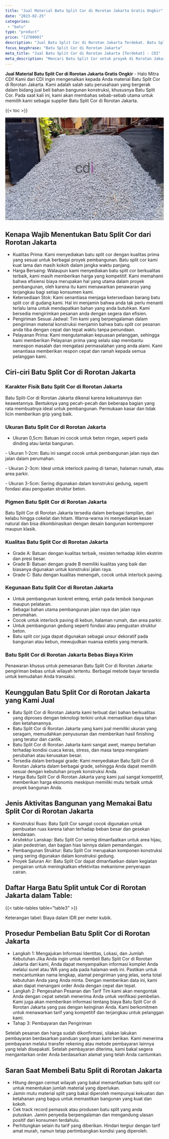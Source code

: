 ```yaml
---
title: "Jual Material Batu Split Cor di Rorotan Jakarta Gratis Ongkir"
date: "2023-02-25"
categories:
 - "batu"
type: "product"
price: "[270000]"
description: "Jual Batu Split Cor di Rorotan Jakarta Terdekat. Batu Split Cor ini sering digunakan dalam proyek konstruksi sebagai campuran beton yang berkualitas dan awet. Hubungi kami untuk informasi lebih lanjut."
focus_keyphrase: "Batu Split Cor di Rorotan Jakarta"
meta_title: "Jual Batu Split Cor di Rorotan Jakarta [Terdekat] - CDI"
meta_description: "Mencari Batu Split Cor untuk proyek di Rorotan Jakarta? Kami menawarkan Batu Split Cor berkualitas untuk campuran beton. Raih penawaran terbaik sekarang."
---
```


**Jual Material Batu Split Cor di Rorotan Jakarta Gratis Ongkir** - Halo Mitra CDI! Kami dari CDI ingin mengenalkan kepada Anda material Batu Split Cor di Rorotan Jakarta. Kami adalah salah satu perusahaan yang bergerak dalam bidang jual beli bahan bangunan konstruksi, khususnya Batu Split Cor. Pada saat kali ini, kami akan membahas sebab-sebab utama untuk memilih kami sebagai supplier Batu Split Cor di Rorotan Jakarta.

{{< toc >}}

![Jual Material Batu Split Cor di Rorotan Jakarta Gratis Ongkir](/images/batu/batu-split-05.jpg)

## Kenapa Wajib Menentukan Batu Split Cor dari Rorotan Jakarta

*   Kualitas Prima: Kami menyediakan batu split cor dengan kualitas prima yang sesuai untuk berbagai proyek pembangunan. Batu split cor kami kuat lama dan masih kokoh dalam jangka waktu panjang.
*   Harga Bersaing: Walaupun kami menyediakan batu split cor berkualitas terbaik, kami masih memberikan harga yang kompetitif. Kami memahami bahwa efisiensi biaya merupakan hal yang utama dalam proyek pembangunan, oleh karena itu kami menawarkan penawaran yang terjangkau bagi setiap konsumen kami.
*   Ketersediaan Stok: Kami senantiasa menjaga ketersediaan barang batu split cor di gudang kami. Hal ini menjamin bahwa anda tak perlu menanti terlalu lama untuk mendapatkan bahan yang anda butuhkan. Kami bersedia mengirimkan pesanan anda dengan segera dan efisien.
*   Pengiriman Sesuai Jadwal: Tim kami yang berpengalaman dalam pengiriman material konstruksi menjamin bahwa batu split cor pesanan anda tiba dengan cepat dan tepat waktu tanpa penundaan.
*   Pelayanan Prima: Kami mengutamakan kepuasan pelanggan, sehingga kami memberikan Pelayanan prima yang selalu siap membantu merespon masalah dan mengatasi permasalahan yang anda alami. Kami senantiasa memberikan respon cepat dan ramah kepada semua pelanggan kami.

## Ciri-ciri Batu Split Cor di Rorotan Jakarta

### Karakter Fisik Batu Split Cor di Rorotan Jakarta

Batu Split-Cor di Rorotan Jakarta dikenal karena kekuatannya dan keawetannya. Bentuknya yang pecah-pecah dan beberapa bagian yang rata membuatnya ideal untuk pembangunan. Permukaan kasar dan tidak licin memberikan grip yang baik.

### Ukuran Batu Split Cor di Rorotan Jakarta

- Ukuran 0,5cm: Batuan ini cocok untuk beton ringan, seperti pada dinding atau lantai bangunan.  

\- Ukuran 1-2cm: Batu ini sangat cocok untuk pembangunan jalan raya dan jalan dalam perumahan.  

\- Ukuran 2-3cm: Ideal untuk interlock paving di taman, halaman rumah, atau area parkir.  

\- Ukuran 3-5cm: Sering digunakan dalam konstruksi gedung, seperti fondasi atau penguatan struktur beton.

### Pigmen Batu Split Cor di Rorotan Jakarta

Batu Split Cor di Rorotan Jakarta tersedia dalam berbagai tampilan, dari kelabu hingga cokelat dan hitam. Warna-warna ini menyediakan kesan natural dan bisa dikombinasikan dengan desain bangunan kontemporer maupun klasik.

### Kualitas Batu Split Cor di Rorotan Jakarta

*   Grade A: Batuan dengan kualitas terbaik, resisten terhadap iklim ekstrim dan presi besar.
*   Grade B: Batuan dengan grade B memiliki kualitas yang baik dan biasanya digunakan untuk konstruksi jalan raya.
*   Grade C: Batu dengan kualitas menengah, cocok untuk interlock paving.

### Kegunaan Batu Split Cor di Rorotan Jakarta

*   Untuk pembangunan konkret enteng, entah pada tembok bangunan maupun pelataran.
*   Sebagai bahan utama pembangunan jalan raya dan jalan raya perumahan.
*   Cocok untuk interlock paving di kebun, halaman rumah, dan area parkir.
*   Untuk pembangunan gedung seperti fondasi atau penguatan struktur beton.
*   Batu split cor juga dapat digunakan sebagai unsur dekoratif pada bangunan atau kebun, mewujudkan nuansa estetis yang menarik.

### Batu Split Cor di Rorotan Jakarta Bebas Biaya Kirim

Penawaran khusus untuk pemesanan Batu Split Cor di Rorotan Jakarta: pengiriman bebas untuk wilayah tertentu. Berbagai metode bayar tersedia untuk kemudahan Anda transaksi.

## Keunggulan Batu Split Cor di Rorotan Jakarta yang Kami Jual

*   Batu Split Cor di Rorotan Jakarta kami terbuat dari bahan berkualitas yang diproses dengan teknologi terkini untuk memastikan daya tahan dan ketahanannya.
*   Batu Split Cor di Rorotan Jakarta yang kami jual memiliki ukuran yang seragam, memudahkan penyusunan dan memberikan hasil finishing yang teratur dan cantik.
*   Batu Split Cor di Rorotan Jakarta kami sangat awet, mampu bertahan terhadap kondisi cuaca keras, stress, dan masa tanpa mengalami perubahan atau kerusakan besar.
*   Tersedia dalam berbagai grade: Kami menyediakan Batu Split Cor di Rorotan Jakarta dalam berbagai grade, sehingga Anda dapat memilih sesuai dengan kebutuhan proyek konstruksi Anda.
*   Harga Batu Split Cor di Rorotan Jakarta yang kami jual sangat kompetitif, memberikan harga ekonomis meskipun memiliki mutu terbaik untuk proyek bangunan Anda.

## Jenis Aktivitas Bangunan yang Memakai Batu Split Cor di Rorotan Jakarta

*   Konstruksi Ruas: Batu Split Cor sangat cocok digunakan untuk pembuatan ruas karena tahan terhadap beban besar dan gesekan kendaraan.
*   Arsitektur Lanskap: Batu Split Cor sering dimanfaatkan untuk area hijau, jalan pedestrian, dan bagian hias lainnya dalam pemandangan.
*   Pembangunan Struktur: Batu Split Cor merupakan komponen konstruksi yang sering digunakan dalam konstruksi gedung.
*   Proyek Saluran Air: Batu Split Cor dapat dimanfaatkan dalam kegiatan pengairan untuk meningkatkan efektivitas mekanisme penyerapan cairan.

## Daftar Harga Batu Split untuk Cor di Rorotan Jakarta dalam Table:

{{< table-tables table="table3" >}}

Keterangan tabel: Biaya dalam IDR per meter kubik.

## Prosedur Pembelian Batu Split Cor di Rorotan Jakarta

*   Langkah 1: Mengajukan Informasi Identitas, Lokasi, dan Jumlah Kebutuhan
Jika Anda ingin untuk membeli Batu Split Cor di Rorotan Jakarta dari kami, Anda dapat menyampaikan informasi komplet Anda melalui surel atau WA yang ada pada halaman web ini. Pastikan untuk mencantumkan nama lengkap, alamat pengiriman yang jelas, serta total kebutuhan Anda yang Anda minta. Dengan memberikan data ini, kami akan dapat menangani order Anda dengan cepat dan tepat.
*   Langkah 2: Pengesahan Pesanan dan Tarif
Tim kami akan mengontak Anda dengan cepat setelah menerima Anda untuk verifikasi pembelian. Kami juga akan memberikan informasi tentang biaya Batu Split Cor di Rorotan Jakarta yang pas dengan keinginan Anda. Kami berkomitmen untuk menawarkan tarif yang kompetitif dan terjangkau untuk pelanggan kami.
*   Tahap 3: Pembayaran dan Pengiriman

Setelah pesanan dan harga sudah dikonfirmasi, silakan lakukan pembayaran berdasarkan panduan yang akan kami berikan. Kami menerima pembayaran melalui transfer rekening atau metode pembayaran lainnya yang telah disepakati. Setelah pembayaran diterima, kami bakal segera mengantarkan order Anda berdasarkan alamat yang telah Anda cantumkan.

## Saran Saat Membeli Batu Split di Rorotan Jakarta

*   Hitung dengan cermat wilayah yang bakal memanfaatkan batu split cor untuk menentukan jumlah material yang diperlukan.
*   Jamin mutu material split yang bakal diperoleh mempunyai kekuatan dan ketahanan yang bagus untuk memastikan bangunan yang kuat dan kokoh.
*   Cek track record pemasok atau produsen batu split yang anda putuskan. Jamin penyedia berpengalaman dan mengandung ulasan positif dari konsumen terdahulu.
*   Perhitungkan selain itu tarif yang diberikan. Hindari tergiur dengan tarif amat murah, namun tetap pertimbangkan kondisi yang diperoleh.